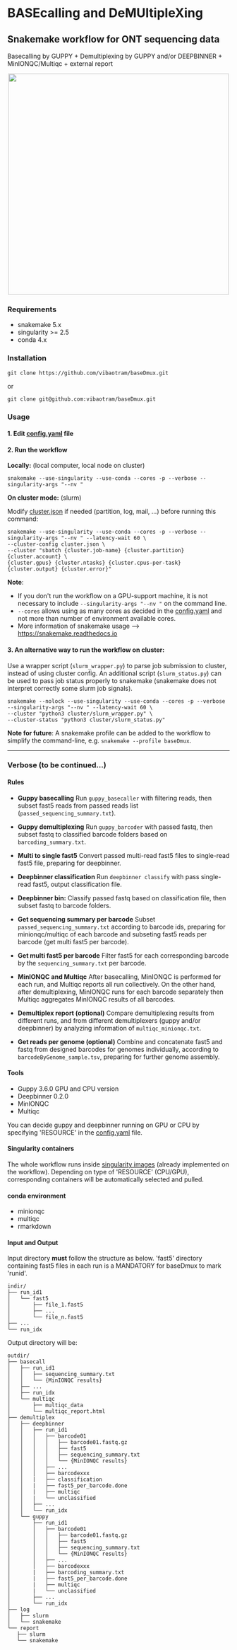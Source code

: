# BASEcalling and DeMUltipleXing
## Snakemake workflow for ONT sequencing data

Basecalling by GUPPY + Demultiplexing by GUPPY and/or DEEPBINNER + MinIONQC/Multiqc + external report

<p align="center">
  <img src="./dag/full_dag.svg" width="500" height="500">
</p>

### Requirements
- snakemake 5.x
- singularity >= 2.5
- conda 4.x


### Installation

```
git clone https://github.com/vibaotram/baseDmux.git
```
or
```
git clone git@github.com:vibaotram/baseDmux.git
```


### Usage

#### 1. Edit [config.yaml](./config.yaml) file


#### 2. Run the workflow

**Locally:** (local computer, local node on cluster)

```
snakemake --use-singularity --use-conda --cores -p --verbose --singularity-args "--nv "
```

**On cluster mode:** (slurm)

Modify [cluster.json](./cluster.json) if needed (partition, log, mail, ...) before running this command:

```
snakemake --use-singularity --use-conda --cores -p --verbose --singularity-args "--nv " --latency-wait 60 \
--cluster-config cluster.json \
--cluster "sbatch {cluster.job-name} {cluster.partition} {cluster.account} \
{cluster.gpus} {cluster.ntasks} {cluster.cpus-per-task} {cluster.output} {cluster.error}"
```

**Note**:
- If you don't run the workflow on a GPU-support machine, it is not necessary to include `--singularity-args "--nv "` on the command line.
- `--cores` allows using as many cores as decided in the [config.yaml](./config.yaml) and not more than number of environment available cores.
- More information of snakemake usage --> https://snakemake.readthedocs.io

#### 3. An alternative way to run the workflow on cluster:
Use a wrapper script (`slurm_wrapper.py`) to parse job submission to cluster, instead of using cluster config.
An additional script (`slurm_status.py`) can be used to pass job status properly to snakemake (snakemake does not interpret correctly some slurm job signals).

```
snakemake --nolock --use-singularity --use-conda --cores -p --verbose --singularity-args "--nv " --latency-wait 60 \
--cluster "python3 cluster/slurm_wrapper.py" \
--cluster-status "python3 cluster/slurm_status.py"
```

**Note for future**: A snakemake profile can be added to the workflow to simplify the command-line, e.g. `snakemake --profile baseDmux`.

****
### Verbose (to be continued...)


#### Rules
- **Guppy basecalling**
Run `guppy_basecaller` with filtering reads, then subset fast5 reads from passed reads list (`passed_sequencing_summary.txt`).

- **Guppy demultiplexing**
Run `guppy_barcoder` with passed fastq, then subset fastq to classified barcode folders based on `barcoding_summary.txt`.

- **Multi to single fast5**
Convert passed multi-read fast5 files to single-read fast5 file, preparing for deepbinner.

- **Deepbinner classification**
Run `deepbinner classify` with pass single-read fast5, output classification file.

- **Deepbinner bin:**
Classify passed fastq based on classification file, then subset fastq to barcode folders.

- **Get sequencing summary per barcode**
Subset `passed_sequencing_summary.txt` according to barcode ids, preparing for minionqc/multiqc of each barcode and subseting fast5 reads per barcode (get multi fast5 per barcode).

- **Get multi fast5 per barcode**
Filter fast5 for each corresponding barcode by the `sequencing_summary.txt` per barcode.

- **MinIONQC and Multiqc**
After basecalling, MinIONQC is performed for each run, and Multiqc reports all run collectively.
On the other hand, after demultiplexing, MinIONQC runs for each barcode separately then Multiqc aggregates MinIONQC results of all barcodes.

- **Demultiplex report (optional)**
Compare demultiplexing results from different runs, and from different demultiplexers (guppy and/or deepbinner) by analyzing information of `multiqc_minionqc.txt`.

- **Get reads per genome (optional)**
Combine and concatenate fast5 and fastq from designed barcodes for genomes individually, according to `barcodeByGenome_sample.tsv`, preparing for further genome assembly.


#### Tools

- Guppy 3.6.0 GPU and CPU version
- Deepbinner 0.2.0
- MinIONQC
- Multiqc

You can decide guppy and deepbinner running on GPU or CPU by specifying 'RESOURCE' in the [config.yaml](./config.yaml) file.

#### Singularity containers

The whole workflow runs inside [singularity images](https://github.com/vibaotram/singularity-container.git) (already implemented on the workflow). Depending on type of 'RESOURCE' (CPU/GPU), corresponding containers will be automatically selected and pulled.

#### conda environment
- minionqc
- multiqc
- rmarkdown

#### Input and Output
Input directory **must** follow the structure as below. 'fast5' directory containing fast5 files in each run is a MANDATORY for baseDmux to mark 'runid'.

```
indir/
├── run_id1
│   └── fast5
│       ├── file_1.fast5
│       ├── ...
│       └── file_n.fast5
├── ...
└── run_idx

```

Output directory will be:

```
outdir/
├── basecall
│   ├── run_id1
│   │   ├── sequencing_summary.txt
│   │   └── {MinIONQC results}
│   ├── ...
│   ├── run_idx
│   └── multiqc
│       ├── multiqc_data
│       └── multiqc_report.html
├── demultiplex
│   ├── deepbinner
│   │   ├── run_id1
│   │   │   ├── barcode01
│   │   │   │   ├── barcode01.fastq.gz
│   │   │   │   ├── fast5
│   │   │   │   ├── sequencing_summary.txt
│   │   │   │   └── {MinIONQC results}
│   │   │   ├── ...
│   │   │   ├── barcodexxx
│   │   |   ├── classification
│   │   |   ├── fast5_per_barcode.done
│   │   |   ├── multiqc
│   │   |   └── unclassified
│   │   ├── ...
│   │   └── run_idx
│   └── guppy
│       ├── run_id1
│       │   ├── barcode01
│       │   │   ├── barcode01.fastq.gz
│       │   │   ├── fast5
│       │   │   ├── sequencing_summary.txt
│       │   │   └── {MinIONQC results}
│       │   ├── ...
│       │   ├── barcodexxx
│       |   ├── barcoding_summary.txt
│       |   ├── fast5_per_barcode.done
│       |   ├── multiqc
│       |   └── unclassified
│       ├── ...
│       └── run_idx
├── log
│   ├── slurm
│   └── snakemake
└── report
   ├── slurm
   └── snakemake

```
